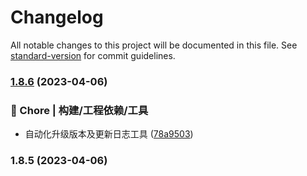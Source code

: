 # Changelog

All notable changes to this project will be documented in this file. See [standard-version](https://github.com/conventional-changelog/standard-version) for commit guidelines.

### [1.8.6](https://gitee.com/imyuanli/atools/compare/v1.8.5...v1.8.6) (2023-04-06)


### 🚀 Chore | 构建/工程依赖/工具

* 自动化升级版本及更新日志工具 ([78a9503](https://gitee.com/imyuanli/atools/commit/78a9503e5009e2e94f7a883a2fce8740162af4c1))

### 1.8.5 (2023-04-06)
